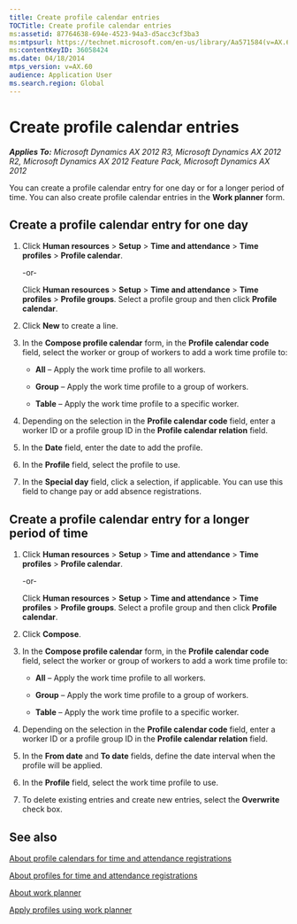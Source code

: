 ```yaml
---
title: Create profile calendar entries
TOCTitle: Create profile calendar entries
ms:assetid: 87764638-694e-4523-94a3-d5acc3cf3ba3
ms:mtpsurl: https://technet.microsoft.com/en-us/library/Aa571584(v=AX.60)
ms:contentKeyID: 36058424
ms.date: 04/18/2014
mtps_version: v=AX.60
audience: Application User
ms.search.region: Global
---
```


# Create profile calendar entries 


_**Applies To:** Microsoft Dynamics AX 2012 R3, Microsoft Dynamics AX 2012 R2, Microsoft Dynamics AX 2012 Feature Pack, Microsoft Dynamics AX 2012_

You can create a profile calendar entry for one day or for a longer period of time. You can also create profile calendar entries in the **Work planner** form.

## Create a profile calendar entry for one day

1.  Click **Human resources** \> **Setup** \> **Time and attendance** \> **Time profiles** \> **Profile calendar**.
    
    \-or-
    
    Click **Human resources** \> **Setup** \> **Time and attendance** \> **Time profiles** \> **Profile groups**. Select a profile group and then click **Profile calendar**.

2.  Click **New** to create a line.

3.  In the **Compose profile calendar** form, in the **Profile calendar code** field, select the worker or group of workers to add a work time profile to:
    
      - **All** – Apply the work time profile to all workers.
    
      - **Group** – Apply the work time profile to a group of workers.
    
      - **Table** – Apply the work time profile to a specific worker.

4.  Depending on the selection in the **Profile calendar code** field, enter a worker ID or a profile group ID in the **Profile calendar relation** field.

5.  In the **Date** field, enter the date to add the profile.

6.  In the **Profile** field, select the profile to use.

7.  In the **Special day** field, click a selection, if applicable. You can use this field to change pay or add absence registrations.

## Create a profile calendar entry for a longer period of time

1.  Click **Human resources** \> **Setup** \> **Time and attendance** \> **Time profiles** \> **Profile calendar**.
    
    \-or-
    
    Click **Human resources** \> **Setup** \> **Time and attendance** \> **Time profiles** \> **Profile groups**. Select a profile group and then click **Profile calendar**.

2.  Click **Compose**.

3.  In the **Compose profile calendar** form, in the **Profile calendar code** field, select the worker or group of workers to add a work time profile to:
    
      - **All** – Apply the work time profile to all workers.
    
      - **Group** – Apply the work time profile to a group of workers.
    
      - **Table** – Apply the work time profile to a specific worker.

4.  Depending on the selection in the **Profile calendar code** field, enter a worker ID or a profile group ID in the **Profile calendar relation** field.

5.  In the **From date** and **To date** fields, define the date interval when the profile will be applied.

6.  In the **Profile** field, select the work time profile to use.

7.  To delete existing entries and create new entries, select the **Overwrite** check box.

## See also

[About profile calendars for time and attendance registrations](about-profile-calendars-for-time-and-attendance-registrations.md)

[About profiles for time and attendance registrations](about-profiles-for-time-and-attendance-registrations.md)

[About work planner](about-work-planner.md)

[Apply profiles using work planner](apply-profiles-using-work-planner.md)

  


